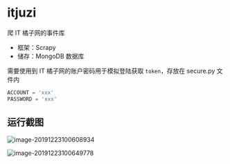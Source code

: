 # itjuzi

爬 IT 橘子网的事件库

- 框架：Scrapy
- 储存：MongoDB 数据库

需要使用到 IT 橘子网的账户密码用于模拟登陆获取 `token`，存放在 secure.py 文件内

```python
ACCOUNT = 'xxx'
PASSWORD = 'xxx'
```

## 运行截图

![image-20191223100608934](https://klause-blog-pictures.oss-cn-shanghai.aliyuncs.com/ipic/2019-12-23-020609.png)

![image-20191223100649778](https://klause-blog-pictures.oss-cn-shanghai.aliyuncs.com/ipic/2019-12-23-020649.png)